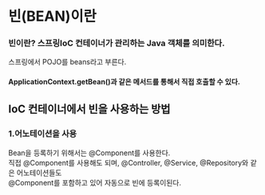 빈(BEAN)이란
=============
### 빈이란? 스프링IoC 컨테이너가 관리하는 Java 객체를 의미한다.
스프링에서 POJO를 beans라고 부른다.
#### ApplicationContext.getBean()과 같은 메서드를 통해서 직접 호출할 수 있다.

## IoC 컨테이너에서 빈을 사용하는 방법
### 1.어노테이션을 사용
Bean을 등록하기 위해서는 @Component를 사용한다.  
직접 @Component를 사용해도 되며, @Controller, @Service, @Repository와 같은 어노테이션들도  
@Component를 포함하고 있어 자동으로 빈에 등록이된다.  
